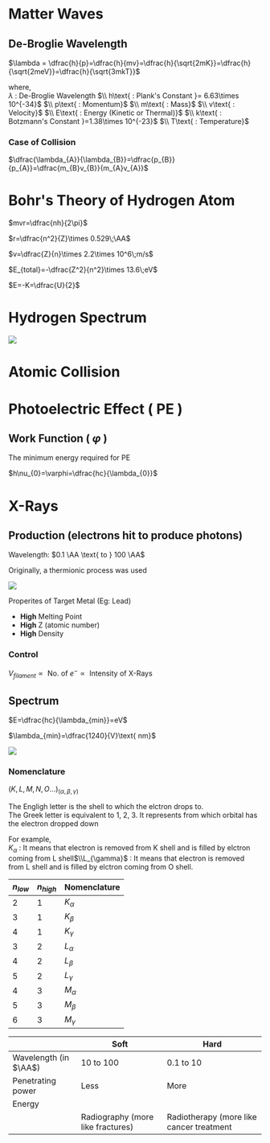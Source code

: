 # Matter Waves

## De-Broglie Wavelength

$\lambda = \dfrac{h}{p}=\dfrac{h}{mv}=\dfrac{h}{\sqrt{2mK}}=\dfrac{h}{\sqrt{2meV}}=\dfrac{h}{\sqrt{3mkT}}$

where,<br>
$\lambda$ : De-Broglie Wavelength
$\\ h\text{ : Plank's Constant }= 6.63\times 10^{-34}$
$\\ p\text{ : Momentum}$
$\\ m\text{ : Mass}$
$\\ v\text{ : Velocity}$
$\\ E\text{ : Energy (Kinetic or Thermal)}$
$\\ k\text{ : Botzmann's Constant }=1.38\times 10^{-23}$
$\\ T\text{ : Temperature}$

### Case of Collision

$\dfrac{\lambda_{A}}{\lambda_{B}}=\dfrac{p_{B}}{p_{A}}=\dfrac{m_{B}v_{B}}{m_{A}v_{A}}$

# Bohr's Theory of Hydrogen Atom

$mvr=\dfrac{nh}{2\pi}$

$r=\dfrac{n^2}{Z}\times 0.529\;\AA$

$v=\dfrac{Z}{n}\times 2.2\times 10^6\;m/s$

$E_{total}=-\dfrac{Z^2}{n^2}\times 13.6\;eV$ 

$E=-K=\dfrac{U}{2}$

# Hydrogen Spectrum 

![](https://i.imgur.com/kjdlARD.png)

# Atomic Collision

# Photoelectric Effect ( PE )

## Work Function ( $\varphi$ )

The minimum energy required for PE

$h\nu_{0}=\varphi=\dfrac{hc}{\lambda_{0}}$

# X-Rays

## Production (electrons hit to produce photons)

Wavelength: $0.1 \AA \text{ to } 100 \AA$

Originally, a thermionic process was used

![](https://i.imgur.com/nGHq1Yo.png)

Properites of Target Metal (Eg: Lead)

* **High** Melting Point
* **High** Z (atomic number)
* **High** Density

### Control

$V_{filament}\propto \text{ No. of } e^-\propto \text{ Intensity of X-Rays }$

## Spectrum

$E=\dfrac{hc}{\lambda_{min}}=eV$

$\lambda_{min}=\dfrac{1240}{V}\text{ nm}$

![](https://i.imgur.com/tuJrlQt.png)

### Nomenclature

$(K,L,M,N,O...)_{(\alpha,\beta,\gamma)}$

The Engligh letter is the shell to which the elctron drops to.<br>
The Greek letter is equivalent to 1, 2, 3. It represents from which orbital has the electron dropped down

For example,<br>
$K_{\alpha}$ : It means that electron is removed from K shell and is filled by elctron coming from L shell$\\L_{\gamma}$ : It means that electron is removed from L shell and is filled by elctron coming from O shell.

| $n_{low}$ | $n_{high}$ | Nomenclature |
|-----------|------------|--------------|
| 2         | 1          | $K_{\alpha}$ |
| 3         | 1          | $K_{\beta}$  |
| 4         | 1          | $K_{\gamma}$ |
| 3         | 2          | $L_{\alpha}$ |
| 4         | 2          | $L_{\beta}$  |
| 5         | 2          | $L_{\gamma}$ |
| 4         | 3          | $M_{\alpha}$ |
| 5         | 3          | $M_{\beta}$  |
| 6         | 3          | $M_{\gamma}$ |

|                       | Soft                              | Hard                                     |
|-----------------------|-----------------------------------|------------------------------------------|
| Wavelength (in $\AA$) | 10 to 100                         | 0.1 to 10                                |
| Penetrating power     | Less                              | More                                     |
| Energy                |                                   |                                          |
|                       | Radiography (more like fractures) | Radiotherapy (more like cancer treatment |
